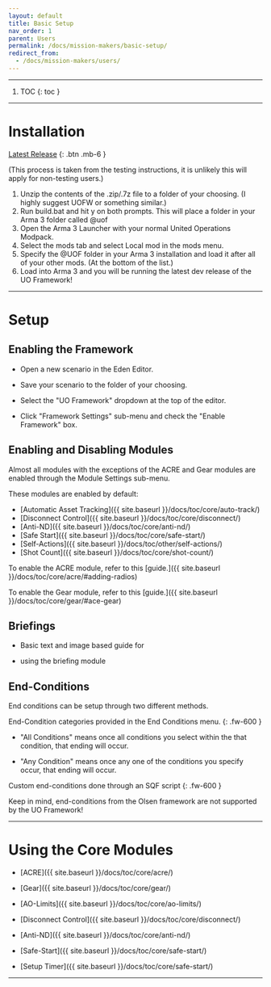 ```yaml
---
layout: default
title: Basic Setup
nav_order: 1
parent: Users
permalink: /docs/mission-makers/basic-setup/
redirect_from: 
  - /docs/mission-makers/users/
---
```


---

1. TOC
{: toc }

---

# Installation

[Latest Release](https://github.com/unitedoperations/UnitedOperationsFramework/releases/latest/)
{: .btn .mb-6 }

(This process is taken from the testing instructions, it is unlikely this will apply for non-testing users.)

1. Unzip the contents of the .zip/.7z file to a folder of your choosing. (I highly suggest UOFW or something similar.)
2. Run build.bat and hit y on both prompts. This will place a folder in your Arma 3 folder called @uof
3. Open the Arma 3 Launcher with your normal United Operations Modpack.
4. Select the mods tab and select Local mod in the mods menu.
5. Specify the @UOF folder in your Arma 3 installation and load it after all of your other mods. (At the bottom of the list.)
6. Load into Arma 3 and you will be running the latest dev release of the UO Framework!

---

# Setup

## Enabling the Framework

* Open a new scenario in the Eden Editor.

<!-- ![image-title-here]({{ site.baseurl }}/resources/images/setup/framework_scenario.gif){:class="img-responsive"} -->

* Save your scenario to the folder of your choosing.

<!-- ![image-title-here]({{ site.baseurl }}/resources/images/setup/framework_save.png){:class="img-responsive"} -->

* Select the "UO Framework" dropdown at the top of the editor.

<!-- ![image-title-here]({{ site.baseurl }}/resources/images/setup/framework_dropdown.png){:class="img-responsive"} -->

* Click "Framework Settings" sub-menu and check the "Enable Framework" box.

<!-- ![image-title-here]({{ site.baseurl }}/resources/images/setup/framework_enable.png){:class="img-responsive"} -->

## Enabling and Disabling Modules

Almost all modules with the exceptions of the ACRE and Gear modules are enabled through the Module Settings sub-menu.

<!-- ![image-title-here]({{ site.baseurl }}/resources/images/setup/module_settings.png){:class="img-responsive"} -->

These modules are enabled by default:

* [Automatic Asset Tracking]({{ site.baseurl }}/docs/toc/core/auto-track/)
* [Disconnect Control]({{ site.baseurl }}/docs/toc/core/disconnect/)
* [Anti-ND]({{ site.baseurl }}/docs/toc/core/anti-nd/)
* [Safe Start]({{ site.baseurl }}/docs/toc/core/safe-start/)
* [Self-Actions]({{ site.baseurl }}/docs/toc/other/self-actions/)
* [Shot Count]({{ site.baseurl }}/docs/toc/core/shot-count/)

To enable the ACRE module, refer to this [guide.]({{ site.baseurl }}/docs/toc/core/acre/#adding-radios)

To enable the Gear module, refer to this [guide.]({{ site.baseurl }}/docs/toc/core/gear/#ace-gear)

## Briefings

* Basic text and image based guide for

* using the briefing module

## End-Conditions

End conditions can be setup through two different methods.

End-Condition categories provided in the End Conditions menu.
{: .fw-600 }

  - "All Conditions" means once all conditions you select within the that condition, that ending will occur.
  <!-- ![image-title-here]({{ site.baseurl }}/resources/images/setup/endcond_all.png){:class="img-responsive"} -->
  - "Any Condition" means once any one of the conditions you specify occur, that ending will occur.
  <!-- ![image-title-here]({{ site.baseurl }}/resources/images/setup/endcond_any.png){:class="img-responsive"} -->

Custom end-conditions done through an SQF script
{: .fw-600 }

Keep in mind, end-conditions from the Olsen framework are not supported by the UO Framework!
  <!-- * [Here's]({{ site.baseurl }}/docs/mission-makers/end_cond/#porting-from-olsen) how to convert your Olsen end-conditions to the UO Framework -->

---

# Using the Core Modules

* [ACRE]({{ site.baseurl }}/docs/toc/core/acre/)

* [Gear]({{ site.baseurl }}/docs/toc/core/gear/)

* [AO-Limits]({{ site.baseurl }}/docs/toc/core/ao-limits/)

* [Disconnect Control]({{ site.baseurl }}/docs/toc/core/disconnect/)

* [Anti-ND]({{ site.baseurl }}/docs/toc/core/anti-nd/)

* [Safe-Start]({{ site.baseurl }}/docs/toc/core/safe-start/)

* [Setup Timer]({{ site.baseurl }}/docs/toc/core/safe-start/)

---
